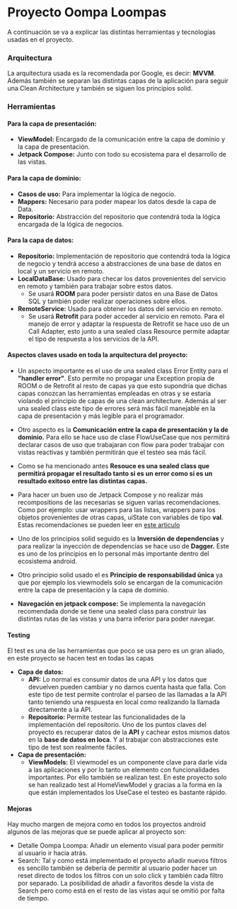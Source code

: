 # Proyecto Oompa Loompas 

A continuación se va a explicar las distintas herramientas y tecnologías usadas en el proyecto.

### Arquitectura
La arquitectura usada es la recomendada por Google, es decir: **MVVM**. Además también se separan las distintas capas de la aplicación para seguir una Clean Architecture y también se siguen los principios solid. 

### Herramientas
#### Para la capa de presentación:
- **ViewModel:** Encargado de la comunicación entre la capa de dominio y la capa de presentación.
- **Jetpack Compose:** Junto con todo su ecosistema para el desarrollo de las vistas.

#### Para la capa de dominio: 
- **Casos de uso:** Para implementar la lógica de negocio.
- **Mappers:** Necesario para poder mapear los datos desde la capa de Data.
- **Repositorio:** Abstracción del repositorio que contendrá toda la lógica encargada de la lógica de negocios.

#### Para la capa de datos:
- **Repositorio:** Implementación de repositorio que contendrá toda la lógica de negocio y tendrá acceso a abstracciones de una base de datos en local y un servicio en remoto.
- **LocalDataBase:** Usado para checar los datos provenientes del servicio en remoto y también para trabajar sobre estos datos. 
    - Se usará **ROOM** para poder persistir datos en una Base de Datos SQL y también poder realizar operaciones sobre ellos.
- **RemoteService:** Usado para obtener los datos del servicio en remoto. 
    - Se usará **Retrofit** para poder acceder al servicio en remoto. Para el manejo de error y adaptar la respuesta de Retrofit se hace uso de un Call Adapter, esto junto a una sealed class Resource permite adaptar el tipo de respuesta a los servicios de la API. 

#### Aspectos claves usado en toda la arquitectura del proyecto:

- Un aspecto importante es el uso de una sealed class Error Entity para el **"handler error"**. Esto permite no propagar una Exception propia de ROOM o de Retrofit al resto de capas ya que esto supondría que dichas capas conozcan las herramientas empleadas en otras y se estaría violando el principio de capas de una clean architecture. Además al ser una sealed class este tipo de errores será más fácil manejable en la capa de presentación y más legible para el programador.

- Otro aspecto es la **Comunicación entre la capa de presentación y la de dominio.** Para ello se hace uso de clase FlowUseCase que nos permitirá declarar casos de uso que trabajaran con flow para poder trabajar con vistas reactivas y también permitirán que el testeo sea más fácil.

- Como se ha mencionado antes **Resouce es una sealed class que permitirá propagar el resultado tanto si es un error como si es un resultado exitoso entre las distintas capas.**

- Para hacer un buen uso de Jetpack Compose y no realizar más recompositions de las necesarias se siguen varias recomendaciones. Como por ejemplo: usar wrappers para las listas, wrappers para los objetos provenientes de otras capas, uiState con variables de tipo __val__. Estas recomendaciones se pueden leer en  [este articulo](https://getstream.io/blog/jetpack-compose-guidelines/#aim-to-write-stable-classes)

- Uno de los principios solid seguido es la **Inversión de dependencias** y para realizar la inyección de dependencias se hace uso de **Dagger.** Este es uno de los principios en lo personal más importante dentro del ecosistema android.

- Otro principio solid usado el es **Principio de responsabilidad única** ya que por ejemplo los viewmodels solo se encargan de la comunicación entre la capa de presentación y la capa de dominio.

- **Navegación en jetpack compose:** Se implementa la navegación recomendada donde se tiene una sealed class para construir las distintas rutas de las vistas y una barra inferior para poder navegar.

#### Testing
El test es una de las herramientas que poco se usa pero es un gran aliado, en este proyecto se hacen test en todas las capas
- **Capa de datos:**
    - **API:** Lo normal es consumir datos de una API y los datos que devuelven pueden cambiar y no darnos cuenta hasta que falla. Con este tipo de test permite controlar el parseo de las llamadas a la API tanto teniendo una respuesta en local como realizando la llamada directamente a la API.
    - **Repositorio:** Permite testear las funcionalidades de la implementación del repositorio. Uno de los puntos claves del proyecto es recuperar datos de  la **API** y cachear estos mismos datos en la  **base de datos en loca**. Y al trabajar con abstracciones este tipo de test son realmente fáciles. 
- **Capa de presentación:**
    - **ViewModels:** El viewmodel es un componente clave para darle vida a las aplicaciones y por lo tanto un elemento con funcionalidades importantes. Por ello también se realizan test. En este proyecto solo se han realizado test al HomeViewModel y gracias a la forma en la que están implementados los UseCase el testeo es bastante rápido.

#### Mejoras
Hay mucho margen de mejora como en todos los proyectos android algunos de las mejoras que se puede aplicar al proyecto son:
- Detalle Oompa Loompa: Añadir un elemento visual para poder permitir al usuario ir hacia atrás.
- Search: Tal y como está implementado el proyecto añadir nuevos filtros es sencillo también se debería de permitir al usuario poder hacer un reset directo de todos los filtros con un solo click y también cada filtro por separado. La posibilidad de añadir a favoritos desde la vista de Search pero como está en el resto de las vistas aquí se omitió por falta de tiempo.
